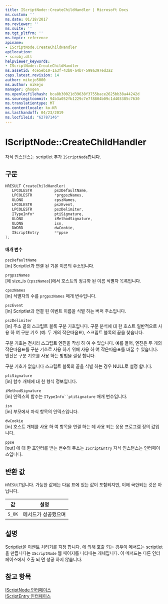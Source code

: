```yaml
---
title: IScriptNode::CreateChildHandler | Microsoft Docs
ms.custom: ''
ms.date: 01/18/2017
ms.reviewer: ''
ms.suite: ''
ms.tgt_pltfrm: ''
ms.topic: reference
apiname:
- IScriptNode.CreateChildHandler
apilocation:
- scrobj.dll
helpviewer_keywords:
- IScriptNode::CreateChildHandler
ms.assetid: 4ce5eb10-1a3f-43b0-a4b7-599a397ed3a2
caps.latest.revision: 14
author: mikejo5000
ms.author: mikejo
manager: ghogen
ms.openlocfilehash: bca8b30021d39638f3755bace2625bb38a44242d
ms.sourcegitcommit: 94b3a052fb1229c7e7f8804b09c1d403385c7630
ms.translationtype: MT
ms.contentlocale: ko-KR
ms.lasthandoff: 04/23/2019
ms.locfileid: "62787146"
---
```

# <a name="iscriptnodecreatechildhandler"></a>IScriptNode::CreateChildHandler
자식 인스턴스는 scriptlet 추가 `IScriptNode`합니다.  
  
## <a name="syntax"></a>구문  
  
```cpp
HRESULT CreateChildHandler(  
   LPCOLESTR          pszDefaultName,  
   LPCOLESTR          *prgpszNames,  
   ULONG              cpszNames,  
   LPCOLESTR          pszEvent,  
   LPCOLESTR          pszDelimiter,  
   ITypeInfo*         ptiSignature,  
   ULONG              iMethodSignature,  
   ULONG              isn,  
   DWORD              dwCookie,  
   IScriptEntry       **ppse  
);  
```  
  
#### <a name="parameters"></a>매개 변수  
 `pszDefaultName`  
 [in] Scriptlet과 연결 된 기본 이름의 주소입니다.  
  
 `prgpszNames`  
 [에 size_is (`cpszNames`)]에서 호스트의 정규화 된 이름 식별자 목록입니다.  
  
 `cpszNames`  
 [in] 식별자의 수를 `prgpszNames` 매개 변수입니다.  
  
 `pszEvent`  
 [in] Scriptlet과 연결 된 이벤트 이름을 식별 하는 버퍼 주소입니다.  
  
 `pszDelimiter`  
 [in] 주소 끝의 스크립트 블록 구분 기호입니다. 구문 분석에 대 한 호스트 일반적으로 사용 하 여 구분 기호 (예: 두 개의 작은따옴표), 스크립트 블록의 끝을 찾습니다.  
  
 구분 기호는 전처리 스크립트 엔진을 작성 하 여 수 있습니다. 예를 들어, 엔진은 두 개의 작은따옴표를 구분 기호로 사용 하기 위해 사용 하 여 작은따옴표를 바꿀 수 있습니다. 엔진은 구분 기호를 사용 하는 방법을 결정 합니다.  
  
 구분 기호가 없습니다 스크립트 블록의 끝을 식별 하는 경우 NULL로 설정 합니다.  
  
 `ptiSignature`  
 [in] 함수 개체에 대 한 형식 정보입니다.  
  
 `iMethodSignature`  
 [in] 인덱스의 함수는 `ITypeInfo``ptiSignature` 매개 변수입니다.  
  
 `isn`  
 [in] 부모에서 자식 항목의 인덱스입니다.  
  
 `dwCookie`  
 [in] 호스트 개체를 사용 하 여 항목을 연결 하는 데 사용 되는 응용 프로그램 정의 값입니다.  
  
 `ppse`  
 [out] 에 대 한 포인터를 받는 변수의 주소는 `IScriptEntry` 자식 인스턴스는 인터페이스입니다.  
  
## <a name="return-value"></a>반환 값  
 `HRESULT`입니다. 가능한 값에는 다음 표에 있는 값이 포함되지만, 이에 국한되는 것은 아닙니다.  
  
|값|설명|  
|-----------|-----------------|  
|`S_OK`|메서드가 성공했으며|  
  
## <a name="remarks"></a>설명  
 Scriptlet을 이벤트 처리기를 지정 합니다. 에 의해 호출 되는 경우이 메서드는 scriptlet을 만듭니다는 `IScriptNode` 웹 페이지를 나타내는 개체입니다. 이 메서드는 다른 인터페이스에서 호출 되 면 성공 하지 않습니다.  
  
## <a name="see-also"></a>참고 항목  
 [IScriptNode 인터페이스](../../winscript/reference/iscriptnode-interface.md)   
 [IScriptEntry 인터페이스](../../winscript/reference/iscriptentry-interface.md)